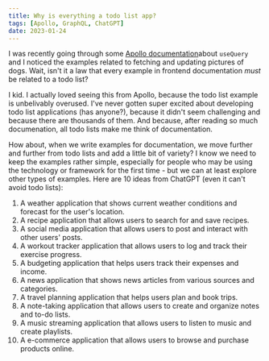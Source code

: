 ```yaml
---
title: Why is everything a todo list app?
tags: [Apollo, GraphQL, ChatGPT]
date: 2023-01-24
---
```


I was recently going through some [Apollo documentation](https://www.apollographql.com/docs/react/data/queries/)about `useQuery` and I noticed the examples related to fetching and updating pictures of dogs. Wait, isn't it a law that every example in frontend documentation _must_ be related to a todo list?

I kid. I actually loved seeing this from Apollo, because the todo list example is unbelivably overused. I've never gotten super excited about developing todo list applications (has anyone?), because it didn't seem challenging and because there are thousands of them. And because, after reading so much documenation, all todo lists make me think of documentation.

How about, when we write examples for documentation, we move further and further from todo lists and add a little bit of variety? I know we need to keep the examples rather simple, especially for people who may be using the technology or framework for the first time - but we can at least explore other types of examples. Here are 10 ideas from ChatGPT (even it can't avoid todo lists):

1. A weather application that shows current weather conditions and forecast for the user's location.
2. A recipe application that allows users to search for and save recipes.
3. A social media application that allows users to post and interact with other users' posts.
4. A workout tracker application that allows users to log and track their exercise progress.
5. A budgeting application that helps users track their expenses and income.
6. A news application that shows news articles from various sources and categories.
7. A travel planning application that helps users plan and book trips.
8. A note-taking application that allows users to create and organize notes and to-do lists.
9. A music streaming application that allows users to listen to music and create playlists.
10. A e-commerce application that allows users to browse and purchase products online.
